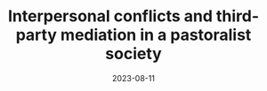 ---
title: "Interpersonal conflicts and third-party mediation in a pastoralist society"
collection: publications
permalink: /publication/2023_garfield_EHB
excerpt: <blockquote>Our results suggest Hamar maintain cooperative and peaceful communities primarily through social structures, high within-clan cohesion, and gendered divisions of social and economic life, more so than through direct third-party mediation. Third parties, however, play a crucial role, especially in mediating social conflicts, and their involvement is often an effective and necessary solution for resolving severe interpersonal conflicts.</blockquote>
date: 2023-08-11
venue: 'Evolution and Human Behavior'
paperurl: '/files/garfield_glowacki_2023.pdf'
link: 'https://doi.org/10.1016/j.evolhumbehav.2023.10.003'
github: 'https://github.com/zhgarfield/hamarconflictdata/tree/initial'
code: 'https://osf.io/t2x85/'
citation: 'Zachary H. Garfield and Luke Glowacki (2023). &quot;Interpersonal conflicts and third-party mediation in a pastoralist society.&quot; <i>Evolution and Human Behavior</i>.'
---